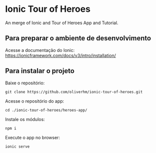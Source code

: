 # Ionic Tour of Heroes
An merge of Ionic and Tour of Heroes App and Tutorial.

## Para preparar o ambiente de desenvolvimento
Acesse a documentação do Ionic: https://ionicframework.com/docs/v3/intro/installation/

## Para instalar o projeto

Baixe o repositório:
```
git clone https://github.com/oliverhm/ionic-tour-of-heroes.git
```

Acesse o repositório do app:
```
cd ./ionic-tour-of-heroes/heroes-app/
```

Instale os módulos:
```
npm i
```

Execute o app no browser:
```
ionic serve
```
